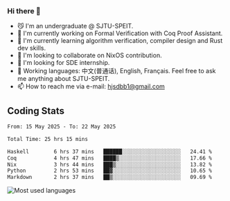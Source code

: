 ### Hi there 👋

<!--
**definfo/definfo** is a ✨ _special_ ✨ repository because its `README.md` (this file) appears on your GitHub profile.

Here are some ideas to get you started:

- 🔭 I’m currently working on ...
- 🌱 I’m currently learning ...
- 👯 I’m looking to collaborate on ...
- 🤔 I’m looking for help with ...
- 💬 Ask me about ...
- 📫 How to reach me: ...
- 😄 Pronouns: ...
- ⚡ Fun fact: ...
-->

- 😼 I'm an undergraduate @ SJTU-SPEIT.
- 🔭 I'm currently working on Formal Verification with Coq Proof Assistant.
- 🌱 I'm currently learning algorithm verification, compiler design and Rust dev skills.
- 👯 I'm looking to collaborate on NixOS contribution.
- 🤔 I'm looking for SDE internship.
- 💬 Working languages: 中文(普通话), English, Français. Feel free to ask me anything about SJTU-SPEIT.
- 📫 How to reach me via e-mail: hjsdbb1@gmail.com

## Coding Stats

<!--START_SECTION:waka-->

```txt
From: 15 May 2025 - To: 22 May 2025

Total Time: 25 hrs 15 mins

Haskell        6 hrs 37 mins   ██████░░░░░░░░░░░░░░░░░░░   24.41 %
Coq            4 hrs 47 mins   ████▒░░░░░░░░░░░░░░░░░░░░   17.66 %
Nix            3 hrs 44 mins   ███▒░░░░░░░░░░░░░░░░░░░░░   13.82 %
Python         2 hrs 53 mins   ██▓░░░░░░░░░░░░░░░░░░░░░░   10.65 %
Markdown       2 hrs 37 mins   ██▒░░░░░░░░░░░░░░░░░░░░░░   09.69 %
```

<!--END_SECTION:waka-->

![Most used languages](https://github-readme-stats.vercel.app/api/top-langs/?username=definfo&layout=donut&theme=dracula&exclude_repo=xv6-labs-2023)

